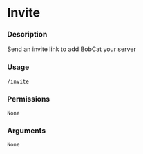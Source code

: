 # Invite

### **Description**

Send an invite link to add BobCat your server

### Usage

```
/invite
```

### Permissions

```
None
```

### Arguments

```
None
```
